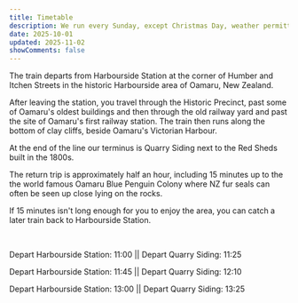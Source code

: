 ```yaml
---
title: Timetable
description: We run every Sunday, except Christmas Day, weather permitting and subject to volunteer staffing.
date: 2025-10-01
updated: 2025-11-02
showComments: false
---
```

The train departs from Harbourside Station at the corner of Humber and Itchen Streets in the historic Harbourside area of Oamaru, New Zealand. 

After leaving the station, you travel through the Historic Precinct, past some of Oamaru's oldest buildings and then through the old railway yard and past the site of Oamaru's first railway station. The train then runs along the bottom of clay cliffs, beside Oamaru's Victorian Harbour. 

At the end of the line our terminus is Quarry Siding next to the Red Sheds built in the 1800s.

The return trip is approximately half an hour, including 15 minutes up to the the world famous Oamaru Blue Penguin Colony where NZ fur seals can often be seen up close lying on the rocks.

If 15 minutes isn't long enough for you to enjoy the area, you can catch a later train back to Harbourside Station.

&nbsp;

Depart Harbourside Station: 11:00  ||  Depart Quarry Siding: 11:25

Depart Harbourside Station: 11:45  ||  Depart Quarry Siding: 12:10

Depart Harbourside Station: 13:00  ||  Depart Quarry Siding: 13:25

